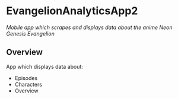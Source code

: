 # EvangelionAnalyticsApp2

*Mobile app which scrapes and displays data about the anime Neon Genesis Evangelion*

## Overview
App which displays data about: 
- Episodes
- Characters
- Overview
